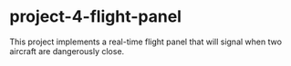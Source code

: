 # project-4-flight-panel
This project implements a real-time flight panel that will signal when two aircraft are dangerously close.

